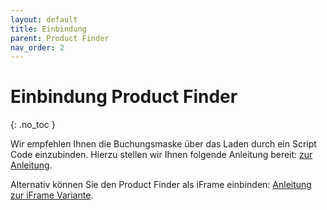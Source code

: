 ```yaml
---
layout: default
title: Einbindung
parent: Product Finder
nav_order: 2
---
```


# Einbindung Product Finder
{: .no_toc }

Wir empfehlen Ihnen die Buchungsmaske über das Laden durch ein Script Code einzubinden. Hierzu stellen wir Ihnen folgende Anleitung bereit: [zur Anleitung](/CADI-Documentation/Product-Finder/Script-Code-Variante).

Alternativ können Sie den Product Finder als iFrame einbinden: [Anleitung zur iFrame Variante](/CADI-Documentation/Product-Finder/iFrame-Variante).